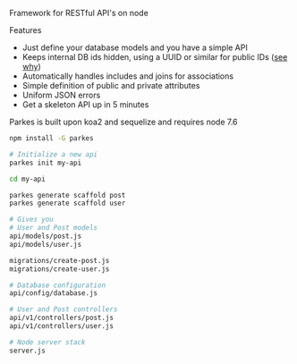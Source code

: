 Framework for RESTful API's on node

Features
* Just define your database models and you have a simple API
* Keeps internal DB ids hidden, using a UUID or similar for public IDs ([see why](http://toddfredrich.com/ids-in-rest-api.html))
* Automatically handles includes and joins for associations
* Simple definition of public and private attributes
* Uniform JSON errors
* Get a skeleton API up in 5 minutes

Parkes is built upon koa2 and sequelize and requires node 7.6

```bash
npm install -G parkes

# Initialize a new api
parkes init my-api

cd my-api

parkes generate scaffold post
parkes generate scaffold user

# Gives you
# User and Post models
api/models/post.js
api/models/user.js

migrations/create-post.js
migrations/create-user.js

# Database configuration
api/config/database.js

# User and Post controllers
api/v1/controllers/post.js
api/v1/controllers/user.js

# Node server stack
server.js
```

